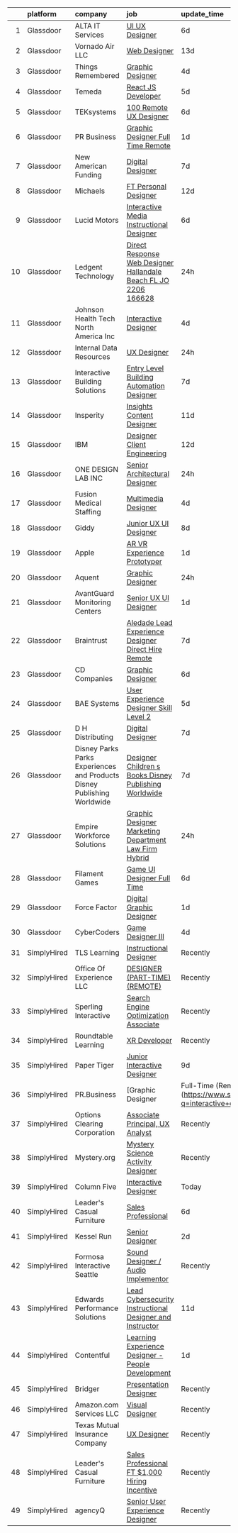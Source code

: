 

|    | platform    | company                                                                  | job                                                                                                                                                                                                                                                                                                                                                                                                                                                                                                                                                                                                                                                                                                                                                                                                                                                                                                                                                                                                                                                                                                                                                                                                                                                                                                                                                                                                                                                                                                                                                                    | update_time   | location               |
|---:|:------------|:-------------------------------------------------------------------------|:-----------------------------------------------------------------------------------------------------------------------------------------------------------------------------------------------------------------------------------------------------------------------------------------------------------------------------------------------------------------------------------------------------------------------------------------------------------------------------------------------------------------------------------------------------------------------------------------------------------------------------------------------------------------------------------------------------------------------------------------------------------------------------------------------------------------------------------------------------------------------------------------------------------------------------------------------------------------------------------------------------------------------------------------------------------------------------------------------------------------------------------------------------------------------------------------------------------------------------------------------------------------------------------------------------------------------------------------------------------------------------------------------------------------------------------------------------------------------------------------------------------------------------------------------------------------------|:--------------|:-----------------------|
|  1 | Glassdoor   | ALTA IT Services                                                         | [UI UX Designer](https://www.glassdoor.com/partner/jobListing.htm?pos=127&ao=1110586&s=58&guid=00000181ae38930f907e3baa512a2940&src=GD_JOB_AD&t=SR&vt=w&cs=1_94176330&cb=1656485352762&jobListingId=1007957847353&cpc=B076152010A3B66C&jrtk=3-0-1g6n3h4umi3ar801-1g6n3h4v3joqk800-e4637c6247f2d4b3--6NYlbfkN0AXtvPDqDev6liskt-h_3vAUEMM26GmMOlWYCAn-kvNiXTWhOpXUsJAjGAig0pzkvYa1xTv938V8AprbvBKyGKbluFkofkwjmWGEUGrixyiSU9B_zk8JUJ0NIqQpuryShHK3RV6xUk2Ggqlg6Of9EmFfPG9qHg7_gfZuYHS1pCyomKZ8gZZUo-QvontTbsfs-bGUsG_dcL4cZa4DLWgZialDY0YJ5r6gzTC9-7dknBQVKdrHMKsU9pdmmLu36hUDIFamlsiP5yg7fK1GkStgD_krFO2HwUK8jC5yVYkBAEocMAT03EmPjp9pIDb-gQcURrjFBbr5s6zAriKaMpHqAsRcHH0WpQduoX1bGukxGCfATNlCLthCVzl3l1fLX5uyMyhniW_rcPNOR1H4wrIdjKWwdxCDomGg6ysXWdvyYU3nXmAd5-IITne8S0DpqJGNAEvHCvQ6AOAu_iw2ZOHNC-tW7JK-NXRIF2QHViWTX2dOFez4swuadza9G-1CwXqC0ezKfbs4cI9abVHzMm8gqit6bbJbS8KT7NjxtaV3o3uwlSPCnR8WTyb80enzuykrfyZGL563AMFdyf2uUgK-_2o)                                                                                                                                                                                                                                                                                                                                                                                                                                                                                                                                                                                                                                   | 6d            | McLean, VA             |
|  2 | Glassdoor   | Vornado Air  LLC                                                         | [Web Designer](https://www.glassdoor.com/partner/jobListing.htm?pos=108&ao=1110586&s=58&guid=00000181ae38930f907e3baa512a2940&src=GD_JOB_AD&t=SR&vt=w&ea=1&cs=1_cf944640&cb=1656485352760&jobListingId=1007942670170&cpc=72B33A28935558B9&jrtk=3-0-1g6n3h4umi3ar801-1g6n3h4v3joqk800-f98113340aafe55b--6NYlbfkN0AGQNgJnAOvkTjTB8--TMfep8KP8vtQgdRCtqBDvvKcr1eHBYgagl6GBm-oL70SlMRx9iRXj4KoVf-gDNdaQxjp3gRiQ0Z7BQESVFvb21WxoikWddlpMHiKUd84_RJGPXw5DfioZUA-YqJ9jlHsaD1N9WkYT44CeLPthpnplTi7azYUrx8NWSymBVNXsj7Y3ou_n8_VOcbbimtT7yymT59IwzgaZR6cj9RS0HFyJ4_S0OCmfoLiJt9P3VGkMnnZ9-N5268YZZSKo6Bq3KBnoRyhJ-JQlcYCbs7pC5Pf2R2LXv1nN7VWj9WDHzCQf2o1eWinILy7QHKy3BY87mXy05IiJ2DYCeCKRMA4nIOv98QRejheWGKA40IYtrmlkyoYZel_nEmtSV3XFiEGxaoQpNNZFfbtBZKf9a0jEW8kR5llQxp5nErBF3sWq51rygOeLbtwaYYb6Ypvr4XVpmbBlBVaobr3HrbdmkH-s6rGAyl14vi6pqOw6fVd1C5dhXWDAXzRYbKFFXF-mVQkeUXH4i_EHHXyTcArXV6gKNBId8qWWfCjMgO9deLtCd9qyd_WGSUcH-ErASP2ULTB5DMvwBeLBPG3tIxCk8w-09tMTsjTVA%3D%3D)                                                                                                                                                                                                                                                                                                                                                                                                                                                                                                                                                                                                    | 13d           | Andover, KS            |
|  3 | Glassdoor   | Things Remembered                                                        | [Graphic Designer](https://www.glassdoor.com/partner/jobListing.htm?pos=116&ao=1110586&s=58&guid=00000181ae38930f907e3baa512a2940&src=GD_JOB_AD&t=SR&vt=w&ea=1&cs=1_8ac08baa&cb=1656485352761&jobListingId=1007961907514&cpc=8795CF9063CD573D&jrtk=3-0-1g6n3h4umi3ar801-1g6n3h4v3joqk800-b04639f8258208e3--6NYlbfkN0Cu4VA11Ey5Rm7qbFuOQAhqBCdzuaPdWMyAGunGZIMdUussRd_lLZ3uhiFILlYbhF-op625wedzcgEoW0_9dBL_Zzore8XTBoTLxZ-eOg948npY0o9SfvYYALlOhN5oz2HvTHBP9_JI4QtNk_PLVRX2u9rH-TYrt9BrL3iMcTYn21PnEg2-z8NmYBi5-x6CAR3T9UGYNTFGiYZeEEEoaB3HLd4ymxXMMRUYJLl68dtOopP6Dorg6OCVYuSEudOZ89-IRx4YTVyWQ187awWuBDjVX-0a3Yo47MR4rIa8DGPp_txlf1hFfMF4A-XSThNimdNA2GUPf7KC0gMelWFMnFogzxx0p_ofsNIZVp2Cl1dF6xwpMXxsEEKANxl4q9Jd433F9_rtKlgBcOjPHh9TrYw3WVjUEkCKyZV6tYJQFky9I7BOUtx630CVosFade1cusOSVW2B-Q7jAuV2_RfALrslW5ChmfPCuQHaHfMlZ87phT_43et2hgju)                                                                                                                                                                                                                                                                                                                                                                                                                                                                                                                                                                                                                                                                                                                            | 4d            | Remote                 |
|  4 | Glassdoor   | Temeda                                                                   | [React JS Developer](https://www.glassdoor.com/partner/jobListing.htm?pos=114&ao=1110586&s=58&guid=00000181ae38930f907e3baa512a2940&src=GD_JOB_AD&t=SR&vt=w&ea=1&cs=1_bf6f8b2b&cb=1656485352761&jobListingId=1007959732625&cpc=56C4EA4A1A191A49&jrtk=3-0-1g6n3h4umi3ar801-1g6n3h4v3joqk800-daab9cf358e9a641--6NYlbfkN0Cdyrb_-SYpjIsC7ShR4LTJruqxAexHI1Km_0W0EzpI0flnEmGiV58GZ9xpe0b4n9KvnEwlxLNWrBw5USPH7_yK7Hr0sOLwuBdBAtci8AhMmMFoxKXs5iBNk0ouHvMGgggKeSloHVxXP2HTUaJrgjzIf6iQaufQAIIribjXMNbv4f6do14-85BNRRzFkWm0yeKHfrZ5uN9V3MtMxlxGWnsRfyXVPAAABHATam-8nl_7bWJV18me3BUzs5AVu4Ag9gacR-mz7h1rFs9AWSz3BzG4wR9p0fw5oI57yzcFZ7PYrbowaxr1jAMJeibu1m8oWX17_oSIyHBZp34_CS-8_oTkYXkqJxwbPZmrMWG5lE1KSbyNajNqP3K6BUgmSeDhzMsu-NYLQf6WEQRrec3y1YOQ-HzhUFVHAICKy85zU6Yuu2O8CXhfi7-zZkaq3FbAUdIxt0B6aU9GeRDqXdflynDqmAED94TMeLvQ-H2c6sQWbCK8K_yUBCrbVLuHMPevmmI%3D)                                                                                                                                                                                                                                                                                                                                                                                                                                                                                                                                                                                                                                                                                                            | 5d            | Remote                 |
|  5 | Glassdoor   | TEKsystems                                                               | [100  Remote UX Designer](https://www.glassdoor.com/partner/jobListing.htm?pos=128&ao=1110586&s=58&guid=00000181ae38930f907e3baa512a2940&src=GD_JOB_AD&t=SR&vt=w&cs=1_c17e7706&cb=1656485352762&jobListingId=1007956238089&cpc=47CFDC01B3F81FAC&jrtk=3-0-1g6n3h4umi3ar801-1g6n3h4v3joqk800-d1175cbc0fb1a4a3--6NYlbfkN0AuKz8EBO1xHDEL7V2YF9xF3dC_I9B9i-Zw2Jh8clPMK9BxhHDJszxSyW718EipT5MK1OGvzkmdMuVHp7jiqARR-6rJqDJeEwCXvhkQSMqugnPDxzwrGPIRaB92AMzcjUI9N4hb3BmvfBLRRR-zhbGxCYqW7Q_9v9qQqOIu0swwyd7atvHuJebj6US_jxorjl2l-xF0_XLFhn8kursa323Sd8pGWZSxNhDN_dN8BTP96Kyd5-cS5zdGLGzWaiNGwgQGd_SlAmDabhwbi9gF5CrZAUtTMJkRL--BPka7P9irfGiEIOx8Xeg8LZAZw7Bv9JkCwR21m8fQ9cOGVY3TK5PiRV4rDl3ZY5mgV1_hO7FqGwTpGgMTnQsxjVkfbE94yfespDexL0mRpD6zTj9qxGZxWL_YXqhLdeO0Uc_j5FE3TyJmqPN7IMX0lK60wjmDY2Qpw-QNp1h0kYsQ1SAOL8hEsqKCODn6HEt86O1X3Je7fOg8fvXPGjJZCE6-0yY74CAAYI_4KhTcT0EN1Hhc2jSAnAPJVeMqTFGDqLX6zGfCN_WlOuOxHRBOo83Yh3ja4vEVlkB_yJiIlFdVyPxU9zmrOUZNPCJfJRHk_LQ_5H5VwgE65pdtsI-D2SMrbNk690rNbdeVei42Dj8Ye1ZqE108-XJGcdiwOA_BCiFP0YC7MmLwOFzt_Ij2kp21QhAPrWJdBQ48KedE8rcyq2RTLvZRb6h7-Yp1mK885Gdmo2opR0-N2POJ2djlBZeFSHYiNWN6CYdGL5s3DPm2k0TKp1OzlwBe5bkG-4oLdonGL8Tcbb6KUW67lLDOoCgiIDONKh4XQahBtpSokomynsU9DlL18zCOSEeTqw5ZCqP38g-TjPttzWgXSIQVd3Ziqmooyg4ACjhKNwFkvXlY0ooy4hMyU1z3QoxBHTX7lDw3bc14kzY7Y35Jo4wQQJ-d0EFToZ2m6yDTolRSWA%3D%3D)                                                                                                                                                                                                                              | 6d            | Chicago, IL            |
|  6 | Glassdoor   | PR Business                                                              | [Graphic Designer   Full Time  Remote ](https://www.glassdoor.com/partner/jobListing.htm?pos=105&ao=1110586&s=58&guid=00000181ae38930f907e3baa512a2940&src=GD_JOB_AD&t=SR&vt=w&ea=1&cs=1_eb689c7b&cb=1656485352759&jobListingId=1007966459820&cpc=4F748F1840550ABC&jrtk=3-0-1g6n3h4umi3ar801-1g6n3h4v3joqk800-215a19451a257366--6NYlbfkN0CjwBwvfVX1b9kDLr-RY4VyrIfcKb_a4-FgxXoxzwQLf-5TVTX78as9mxXK_rXE3KMZ-KQ6gN7acdxr187QaNw7QG2-q4Z_ctUwf4TLSGCvObpLusFm-N9_23-ESTFwS6zU41hUkvMqLoiYJUcqnqn4frsANllnSaFCsUH1psxv4V_GKL-sfNNjY_kEtdzYmm2xIWxpicqzsIwo_1NRx3WbdFTKblSpuv4keuRARNYzkk2gSrm64_WSo9dh_gaPOZ2TA0wBNPW1fqp73Ck0Wc_9R2e2gY-IXdrNPNlSMIMpwNV-kh4bktxzKk1DGZ5mENlVu2TftDeaHnxsYwVZs5NhonxBJ9kCCK1a4Ba3xI7bYlB7urPp6QFqDSq3fBvmkp-boO0kcp9ktCF2F80MpOn1MB8Z_zP91Tw9ClZnsLuCZGar3n5jIFwyYmeNEPS5EhlzVB7QwDa2zeLqADGLd9AvDnO_ZRb2SYqDL0JcJp0BjTp0I1x-s3XnuN1E5ttiKIM%3D)                                                                                                                                                                                                                                                                                                                                                                                                                                                                                                                                                                                                                                                                                         | 1d            | Remote                 |
|  7 | Glassdoor   | New American Funding                                                     | [Digital Designer](https://www.glassdoor.com/partner/jobListing.htm?pos=110&ao=1110586&s=58&guid=00000181ae38930f907e3baa512a2940&src=GD_JOB_AD&t=SR&vt=w&ea=1&cs=1_fa25c4e3&cb=1656485352760&jobListingId=1007955048379&cpc=61E17551093C17CB&jrtk=3-0-1g6n3h4umi3ar801-1g6n3h4v3joqk800-7641d8128d8c7c86--6NYlbfkN0C2BFb7Ub2YUp4strrym9V3pWtjyRKtgHKt_kMzkewmGGJEved23y_kY-GSZp2akmOrOATctck9ddQMqw8_G2g9fYoyuv9SuUCJpvZFDQ_8lfI0eeiim3vbj56IAo-MBxvn7ro0XCpV-8LGpb4puHnXntvCIZUomr6Ce0rZN_upLCL6iBPbDh-27Iz_fe1jFdsh-tK15UYCa37nadGpebEyIQEI11YbjNjMtR7BAEpO4TsuUP-LmifGXo7kNTnlNxl3q2Y-tk-EYJ19cTpuEJ46IvlXarm-F5AJQbsaXi3XKfgUmJG6hfOcRK-xGuVVQETjAHKW62agURh4qhyzn7z_Megum_H96di527agR7HoThzXGuBQqGqe1rgpUu3M_F7i7J-6mZm9XtU48BIfauk7_-tNRqlzf49wS_Xu34QAZUvhSV3watdEVrFwKQm3jSQn9VdvXMZjlob6jX8783Vp_U6YO550ZeSA_6WyMC6N0XAdFo1hI41EQF0BU_GvnGQ%3D)                                                                                                                                                                                                                                                                                                                                                                                                                                                                                                                                                                                                                                                                                                              | 7d            | Remote                 |
|  8 | Glassdoor   | Michaels                                                                 | [FT Personal Designer](https://www.glassdoor.com/partner/jobListing.htm?pos=115&ao=1110586&s=58&guid=00000181ae38930f907e3baa512a2940&src=GD_JOB_AD&t=SR&vt=w&cs=1_7b94c30c&cb=1656485352761&jobListingId=1007945610634&cpc=32EE424DE2B657EB&jrtk=3-0-1g6n3h4umi3ar801-1g6n3h4v3joqk800-b8b85b731bae57a5--6NYlbfkN0DnvcQb5DApcZ8wG4jD8tGH80yX0mr-fEwGilmNgCyFOb0Qrh84gfIp-fCOZs2hP-5g-_TPRkZAKqn62yTrhHUp4oCMQSkWqCzBnP735li2WC-GquGPIUmOszzQ97b_zytnhd-2Q-e11QCjZT_Zpr-TCxA-adnxN2TClbQXILjJpHSgjAaaLULrmA86C_wL499G4ggkfMA_1-z9e5kSotLKIhnvBBVR2HSD5sXOL8OU7fEMJXlEbxQpNAICSgAy5Oydv7E8n_VuSMbVBWMD10BbnyLir46Q22Y9tSKwiCwh2hQI7vEKZ-CVIWhOMeTeVpZ7DGnpUWAbvTMLHw6OyN6WsjaPnhvXUR18Suu1en2YDDd5dvvEVE_ttSLYInFazgXlcU_UJDdKAUKY2WafSMaA_7ulARRbz7dMh7pv2EK8mXN9LwIZDmuS2F6mHbwaJqa0-VNuZ5fg-Vno8gvaWVPIVCDV4aC-zUA82NadzQCGeXki0It1wVq0dC4ub2kqp2nWJiT2eEbzXdnylnoFMIgYMutqfIzJm0BmTGA0zLz7FAAqSdYh3eFGt7OthgKgF_rpluTYun1elCQ0rQ6OrPUhiTNbulzYvZ_0G5lJwX_Rr5qXtTZ0jSnQkoVilQ0iRqfXIX9pfCebGvhpc5ymFNZ4P4ErdvijPUd6EDKTzurDXSVujDE4S0_Be2CwL0jvej9IkRl4vcXdiOlKkp6PdiNuNWSszQ2ldQB3sEH0-_dDoU48dpeBBLQ4OIgcAwJ4KJZWUxjmL8uET3JF9ypW5Kt7nA_3xxAvHOeWq3gPHNz4c0GEi7XCVMxx0JRQ0TuL7FjL7ZFfCl7zBTeDz0_W36Zzp9tWGQwp__8YLZ56fy_Q6Ynp-0KBM4zMro2urIGtNDaCU-x_WrzVFFl9KH7W5vP996tP31QicW6lWOlj86g0Hp-hlII9gBYHJrWcr4BuSC5UJD276ZofBLYAeVVdxqfaxOvn56w2WAHBodAUNZ5v-CKCxRsgfm8c-z0M_c8qlMw2wsozo0u1h-EGMmjH3v0kjoVFMveMf-ZdENffwEroQ9Vvy_euJUU_e8BwYIXSmVwCEBIWuMC5N7Qi0hm3eJA6JGacMqzqD-yHAnuwR2gZgKCpj6cl3IEwGGvWGL2SJlEJMR8HEXH5DArmiPgTvxVjH4OkpN-dqTKZ7CgMQ2BzNQ%3D%3D) | 12d           | Newington, NH          |
|  9 | Glassdoor   | Lucid Motors                                                             | [Interactive Media   Instructional Designer](https://www.glassdoor.com/partner/jobListing.htm?pos=125&ao=1110586&s=58&guid=00000181ae38930f907e3baa512a2940&src=GD_JOB_AD&t=SR&vt=w&cs=1_945b0fc9&cb=1656485352762&jobListingId=1007957790951&cpc=AC285F3A3ECA6BB0&jrtk=3-0-1g6n3h4umi3ar801-1g6n3h4v3joqk800-c7fe204a81602cad--6NYlbfkN0DtGu1Yjox82GEFDDP2F0V-4AWeQvTwaXLm2_dip5o-QwA7d3EFUhKxDKJuKme8GHpxXhKUJRyosntTh06rmDVaZX78OFQFoat2Nwn5GZtw-Ec-SzH7w0IP6AXa6xl_zU6FyWQDxE-XuEXnwchB-d5A1dW51sX1EALRpgONayfpoHVpXpfRnooC1Q6hdQUV5QvjVLUIXu56HQfgq8VvWU4NXE_qZTOqJeT7CWNVK-LEY0L3IUADqJi43f8JDaBBXUGv7gHxUdLxwdvK-KM63seWYpvksOn2RgSlwz__ADAAnanjJvvqRiWJ3jwx1H-GooYrIBfaws7kVtkKhLNDHGwB_n8xl55I2Y4YBw3tYQkUIV99kE12TCZkFiN1huhlVgo_7V_eVevkel9_3f4pEoIHCW9PZCLbTNN2TpJRHWE9wdbRKk_2G95UdtZQC7Ki3K8NiuXIh8GqDJOzMw7lU1ExktwrYb2P1SoAeWfMPKy9vB58RDba7OwIM5qqj8xb_Zq5RoCVPmZGrs3tRcsTcxcqCXBWoSyWBWQ%3D)                                                                                                                                                                                                                                                                                                                                                                                                                                                                                                                                                                                                                                                         | 6d            | Newark, CA             |
| 10 | Glassdoor   | Ledgent Technology                                                       | [Direct Response Web Designer  Hallandale Beach  FL   JO 2206 166628 ](https://www.glassdoor.com/partner/jobListing.htm?pos=130&ao=1110586&s=58&guid=00000181ae38930f907e3baa512a2940&src=GD_JOB_AD&t=SR&vt=w&ea=1&cs=1_3a655f03&cb=1656485352763&jobListingId=1007968375860&cpc=1160948BCBA38B5B&jrtk=3-0-1g6n3h4umi3ar801-1g6n3h4v3joqk800-bd39636b77504f73--6NYlbfkN0BhfrGGbcblirJ0_oD-V1jJ9SBvie1turFDKTAe6KCgNxcglQf_GDNs19Mxti6n_So8dKFy9RJAPUfjjPqCx7tO-rMNnZgtMhfY90NV-HjBrYiHWM73osSayYoo23guk_qHxViRmHmXQyjZLbqXeGYRZovIdeGSMp50ld5hHUZ-NupnYAn8Vjrh6j46WSUX5qiTTAC1NUx1PgHdjWUYld6ktH1CC3w_0nob6iCKILSTmzoUAok-vUkXHvQ4FM1hiYQPZhBtxoN09Mk6-vbWC8bFl6A3BgbhksiiKTIssfxGBbeiNL3ToDr3DC1glo-g8MmE1acMsYCCF86WzWxXiUOT3wMw4n5wL3KWEVi-mdwKNJGPBLebpCUmmUeLrxlvSYXIhPqzh1CQTX_DJxJM5vKZv-dVaFX5tR-h8o35Oi1dMxN3Xgaq2hcRJSTB_VRlYIDxpjhQJfGHmjD6jVR_v3hxe7pQKspgFcWBvci7OLfQtM0150boKsaFagLe7NhybXQUpkKGdzyJkFkj_Deqf8ZkwItbb5hnaFi4HRb04jc60qCrWZwbHamwj-qE-aUNRLYIcyOCz8xYtg-IrT71m4qrpb7vn3tW8YPiIO9YmMkMp1Eb0IJlWxDUutHGKsXaFlBvuMOFGZr-OwiJo1X62SJq3yhY52DYl0WpvFP47SHhy74yZkk76HGQ)                                                                                                                                                                                                                                                                                                                                                                                                                                                                        | 24h           | Hallandale Beach, FL   |
| 11 | Glassdoor   | Johnson Health Tech North America Inc                                    | [Interactive Designer](https://www.glassdoor.com/partner/jobListing.htm?pos=113&ao=1110586&s=58&guid=00000181ae38930f907e3baa512a2940&src=GD_JOB_AD&t=SR&vt=w&ea=1&cs=1_882ea0f8&cb=1656485352761&jobListingId=1007962485529&cpc=C19BE7EA145E205E&jrtk=3-0-1g6n3h4umi3ar801-1g6n3h4v3joqk800-80e115d9aecd65e9--6NYlbfkN0CLPKEbY5Ci6wqHP6r_PCOA2yKyJQl9_VOJadosZNE0jnUFxWq1Ndm4h8OzVNBNXkw1G8UeM1R-tegea3qeMRWZKUoPnR1rkv237xLHTx4Xn_n3BjuFsMyLoKY-thlRHag15OHfhCUn5dy8rdRkpgZgqrhlvOWqDS0u_fcUJRWU0g0aOApkGyvpMSUyeQ51pbxlG6qsbO6JtacqCKT5Yn-kCY651naPAME0PuzmCaA124Xu6pfNCTgpsaK3_ToWKY2csA59rUuGYYOgRk-SdvHAReSO51qwXXH0Nrocr8QKgm8lnSZcHC9xx9CReFcQbkYpQ4wv_ur9yrEHN-7k46G0wCZTZyIfi8T-1FVyK-j7Fd-rwAHrOyi4GGZXCpqDfIpOe1jI1ejB6XlezTqiR1UhoQDkgEZeYD0kYF1cHcrkozLH1ptgt7dE2TFt6FgvNBlxDuujr0nbAlUT9Ox9rzjOaQA65gdFf64QQEzq5_JQY0XEHg8O5jLLNTJe_6ldv_JG-nEdIoJA-y2Ggdmn7wv0mvttN4b46B-K4vY5GsSke2_HFwV5bhl9gBRkhqHWJguz_qlhwnkU7ejEEtBJ3mHb)                                                                                                                                                                                                                                                                                                                                                                                                                                                                                                                                                                                                                        | 4d            | Cottage Grove, WI      |
| 12 | Glassdoor   | Internal Data Resources                                                  | [UX Designer](https://www.glassdoor.com/partner/jobListing.htm?pos=124&ao=1110586&s=58&guid=00000181ae38930f907e3baa512a2940&src=GD_JOB_AD&t=SR&vt=w&ea=1&cs=1_4de07a75&cb=1656485352762&jobListingId=1007968443123&cpc=B076152010A3B66C&jrtk=3-0-1g6n3h4umi3ar801-1g6n3h4v3joqk800-32c858f71b520440--6NYlbfkN0D-IIHpRgNhhiguU_t6VlqfhfFf3-SclHiEW6RanCpGL0AEnsnTmiX299MBfDVxpfo-5zRN68ol5JfiYGxRMp2na96tIL9LU_2XVgU38mkoy_AjAJKnwnfnNr46nlM5VxSkz9FYTZB7uTE90SFVMEAjnVC9vIy1mjxQQVIRhEiNXHqpGfz9zK5V9c_d8pGi-fiIcoYbrcz42Pu0bVD5-RUEqhVHHEuAZfSFY8QuiXrxSV3y_FAgUTqtx0lfqQcqVwwtCYKVM9Jiqqe9QLtj-EjfC-2qwkg71if_yUpUQyWypwGP9WOhkuscCcTFnn2QK4Ol4xrl8mAfUnwbgVkaj71mGtM1evTtzRhh-_-WdKaTh5NWufHvSlL05v4Dpq-7FRT8LBAqR2Xt2GtjUqOYtDPtGKdVgunaBFQ8b4V1Dc-xD6I9BPa0yBr8BTfUb-VJk9Y8Ja1913rrbamDIinFtKx6eOtmHQ5HMnMXHK5dZoUkIazKtlYmvZkPfos_Sftib_bO0cUAHQQQ6ZjqFmedOs3s)                                                                                                                                                                                                                                                                                                                                                                                                                                                                                                                                                                                                                                                                                                 | 24h           | Remote                 |
| 13 | Glassdoor   | Interactive Building Solutions                                           | [Entry Level Building Automation Designer](https://www.glassdoor.com/partner/jobListing.htm?pos=101&ao=1110586&s=58&guid=00000181ae38930f907e3baa512a2940&src=GD_JOB_AD&t=SR&vt=w&ea=1&cs=1_ed4ec501&cb=1656485352759&jobListingId=1007954204909&cpc=0AD9CBC11EB69ADD&jrtk=3-0-1g6n3h4umi3ar801-1g6n3h4v3joqk800-bc4893462e866cd6--6NYlbfkN0DAwgduWqBP7ymGN-lTADpinz2i-23XbRAyg5ywqS-MDZOH5KRN50Egitmb71gU-aSxWgV8exA1k-q42sTckj8eyzCYuQ_9cLcyeXtVe6112vPHJw40i66jNjDT8IRelBH92B1wCSJuXW5zAQlDFOER1IpoKm78YIxk5gq-ZOdmgzMWj6LpYPWdFK20IsskX35ByPK7_b8fEZxci84wZKLiB1fgsI-vJJjuGxg3ZSdW-ejFDZa6o0-rJpOEJYB2iThnZO1HvsYhG9sPBVqztfNCYRvrCMuzUWVSWFzy9CEuIQCl8gCuW37Ifyr7dLB_lcgo9GZw3NxhUSDpRNcXKQ1rvL3CfAgMusPv8fEnveuWB5LOBOycWIUSjoc2sDM0wQSC0KZdmrTv79Sd_l49ivbnxXZ3eK3ED9-lAL11F4MflDYc2zYExWRacvaP9S4Z6NmMsyZkrnAgK85zAYvZ0Zyw5ep0_SVcb99O8kwbOwtWBPapQTOszaqSwxEsix5GFTWqgitIa3HBdtn9mZuHdEu4tlsNTZM8xYw%3D)                                                                                                                                                                                                                                                                                                                                                                                                                                                                                                                                                                                                                                                      | 7d            | Joliet, IL             |
| 14 | Glassdoor   | Insperity                                                                | [Insights Content Designer](https://www.glassdoor.com/partner/jobListing.htm?pos=112&ao=1110586&s=58&guid=00000181ae38930f907e3baa512a2940&src=GD_JOB_AD&t=SR&vt=w&ea=1&cs=1_afcd0fca&cb=1656485352761&jobListingId=1007948179930&cpc=F4EED0218A761C36&jrtk=3-0-1g6n3h4umi3ar801-1g6n3h4v3joqk800-254cfbca492e8cc0--6NYlbfkN0CYobNcY6DSafIfVw4UC03nkRxBD9fUy2suPwabomlLTq7pIS4LTYciZqYdkzHkZs-PjO3ElY71nVj4wbyfHE1QrTCtLC725jny5vuauugiRG98-yENGoSzNTugQfcQ3qsgrcFO7ZHxM24RhgPbWwI3MsVWwAWVPJnXAO2_6lhvR-G9iQ_lqCNBgCN9nrM9lQDOrVkir-akxPxIuxrKlzrW_kSF-An6UqodEMwnuFdVrAHwQwmHDuUwPMejLs60gmoKppOE7HDX3KdndibZvOoisEnQg5eOLrZoUlsDtRm3-GH2gTPUWFsp32Ndpvczp9DRD8Bw5Ggpq4sHn7BJdmOSEAMA67T40WJvXC8gE2Y6oNCBap2bNgHayikxjyOsX4dtignecxtcWdivVv9hdbG5uZYyRYf9s7CKXjdsrwiIs42ztnzWVVitYJzBQcRplQnwa37VatQmY5UQ9Y8obFmGljhhPue4ELFcH7u0Kud5DDP83jB8XCS39Kc2jtQ5Oit36QWgaL8kck9O0nVzhxa9)                                                                                                                                                                                                                                                                                                                                                                                                                                                                                                                                                                                                                                                                                   | 11d           | Kingwood, TX           |
| 15 | Glassdoor   | IBM                                                                      | [Designer   Client Engineering](https://www.glassdoor.com/partner/jobListing.htm?pos=111&ao=1110586&s=58&guid=00000181ae38930f907e3baa512a2940&src=GD_JOB_AD&t=SR&vt=w&cs=1_9f05fee9&cb=1656485352760&jobListingId=1007944467002&cpc=59DF70BB7E75A6DF&jrtk=3-0-1g6n3h4umi3ar801-1g6n3h4v3joqk800-a2d9a28838ac1f88--6NYlbfkN0ASsx9s5kYVCGTGnmC6Xh9NWSoe0erEY_uce-MxN6cSfhCFF8tPJks6RQ6ru_yf5NJI_vklqgYAejQ-A40K5RViQCSBF8LGEX6XtHheCv7uQMicuOD8bMYyUORs2pRFRswTACWwYRxgrmaMA6_p8dmRkNPVx7g2nmzHK5TMn5lTKuDemmx2UICsmICcgUhidZVc8KxpBYQ1GPwSG6Ciplqv6p4lW5_XTco0VxWVBEfGPu92JC_-ueUb6Le_ojJAz8nEN6m5CFgEsFhETe2s_JtclRRkOLHf376jiwrguFlkQZr2uXS5P7lovRTtwb0gfYOUbNG5l9yHCyi38GoWEytjUZenOMFIgpcOGofYSzE0I_xVMaXsY-GxS-tl5grQEd-KEbrSQv2zX3H4g4kB8Vx3g0YbZ0WPhmyFD4nyxY9sWc4lvNv4WK8CYp1veX0WE9SJQTMGgwfcUuxEfcvvGrc3HPZ64Moz8m1jiYP85LDxDOCPR4Hhgth7BZci4w3dFJrtghSkI1jcK7Nue5sxqeEpdIaz6cdyt3mqUYSDcy1wFRgNGau112cHQGZQgcHpgrJhTWyv2yRx2jnOT1nC-j_R_JOGDIKW3Y2MTQiBZ8BpojlxyuNXLBiVhNf5my93XgcEAKGiDLU3e24qebiXzqfhczCHAEFGDCi_a-xg1WSANB6M3suzh-HLhyXMwZzhaUrshP3OIQ5r3VZWTkKsAqhWAKq4Oe83za6G1r7YUUmbcdyDsTZLyEpAgNrGnTRwH8CQeQy9Tj2VpO0dLrZNVR51tyU63doYiFgaCt0tHqUNQCnF-0b3iLmpPWKK1D8R8QaEIzDR5iebmCiMpSamvLff06rmFSm0AQqR53H0YF2UVflzSQH6nhEGv5BRGLEPx5T9FwIAbcFighQg5akFsTnHNLG-KfszsdehBJfNVNVj8oXeIOeh5n97rjYX-JYR3aR4u7ZMB-GWTUmiYuvnp8NIItJF4mNre5FGLdcM7LBEvlXQIwSFA6D96svShDVvli5VfN9ZgaSJGocwJ8NtXnp9GfJOfPxRXz46t_r_6VpiQ9S-xdHHP8-jy96Sw4Fo5GFsuZWrGLPmFPFLZaO1_MjIAtLRI6odLLwcUb9atcIXDnC40Vo6po8NOPiOfZDA60g%3D)                                      | 12d           | Seattle, WA            |
| 16 | Glassdoor   | ONE DESIGN LAB  INC                                                      | [Senior Architectural Designer](https://www.glassdoor.com/partner/jobListing.htm?pos=102&ao=1110586&s=58&guid=00000181ae38930f907e3baa512a2940&src=GD_JOB_AD&t=SR&vt=w&ea=1&cs=1_541e9dfd&cb=1656485352759&jobListingId=1007968676108&cpc=23D1D7905F5E0EF7&jrtk=3-0-1g6n3h4umi3ar801-1g6n3h4v3joqk800-7d6045d4806df7a5--6NYlbfkN0CNayYzF1mBaI40OgT78t3Q2d9IxlwDzhsYR4HK7epYUe4Qw0M7PF9GqshTb83Y_yBKWgE_z0dSKfiUN7_37oNd3GbBqx5ZKCbDpgT1_kdi_hYSwAkSqpILOgtksPXDCL7LZ9qjLbgTRSMFO7ohyo_l16q82aIhAS6c52rKndehJygfenKUEgLQkttu7UsHtZNL8WopqJFNOxcunj_tKFbmEcSBVquVJboNN55k2ksezXcnQ9c-5okkyCaeaGehOaptddGrPBHx_t89PbClinvXLCgmsyQtLAZuplJF2KOGsW8EjnkMienOYKWK5rrU6hM34UgYW6HbvRckPBKhLEboOW8lRMEMTIUtg1akpagXF0mJFeZ2Gc_n8Xghb4wGEE_MigQn0Uy9fxxkcXs0L0SndeyhGun_-qhcZUcglxv_8-Pr5UOj8-qVqepVtMv8OfyXf5Lmb3pCkFZpAKFG_DVImtUAmq-thDfzNSA4zh2aIatM6ZZKCFo1TvaNk8MyHp74atQ_wmmcTw%3D%3D)                                                                                                                                                                                                                                                                                                                                                                                                                                                                                                                                                                                                                                                                                   | 24h           | Los Angeles, CA        |
| 17 | Glassdoor   | Fusion Medical Staffing                                                  | [Multimedia Designer](https://www.glassdoor.com/partner/jobListing.htm?pos=104&ao=1110586&s=58&guid=00000181ae38930f907e3baa512a2940&src=GD_JOB_AD&t=SR&vt=w&cs=1_84a71f4f&cb=1656485352759&jobListingId=1007961954955&cpc=F86FB55FF2FA18D4&jrtk=3-0-1g6n3h4umi3ar801-1g6n3h4v3joqk800-712a080c39f31ed4--6NYlbfkN0BVWpO0ZFVjv1HlSV9D2OqtzIpNw6miohUbuVdekIAZvVq5vu8wi5nw5BYYkQ8ykiu1qBGWQ-qn_CXcEWjmtH73o_SAphSF31NTNlJ352yhSgRm9N6d6YLDqPHkXCIgH1RmKU1Q-SEwpQ5HjBzwsVfFjuAUqywDZvJ13z4IoGdwTSesAiam_Elf5QvDxP0hEKqwuFYVwaWnz-u-HcJn1z3-jj2LMnIDC4aVeLlTEYEypT48HN93eLzK_27pG0BcNDcO9f0-mdxtSxWcsIOwT_oYazSJjuzVi1Uz2q8LiESGbEx5joC7JkZJH89z3bVpX-u8Hk7ab3sHuUdLNKPBSGMxoy14A4ywo2gtYlWg8Iqx7JKBedIT1m6zMu4CGj4na5cA9A3KKpZRbNQARWNMgECjL05_qQOL4nwXRUxMWo0GQTaiz3OANeTWYTr-zVwB04zQWHsvFb6nGBOYqByF5yPxBNm6VUbrLwjodG7_ymBCi7GhpFsEHZ3mVn-2AFyfkLFKIQjL2A6WWaoJRcMNLIezO9-6Mw1i7Tbhwtym5BGusGu8UjPrqs4mK71a0c3AWjqh-uheKRBa5cOzJIq-uhifryJUnX9l7bBbxl0Al6msM9z3iC3zQK0b0z-bDpFC3rAAKAMHDjoRTldlvDmblsH9dZctIKQdjBtqEjsbPObNHJ93owNs2tlVtBpH1h2AzI6kplcGfTjsMxz2noOTfofj_ppS91M42NzTGCtxg0mLNMU2fcs34Pbm8yKgj9KdUKWtqjhj0wT32-tB8ZTKQJrYl4VGVKFswf_LvTq2KGvmCa1c4oi2r8hAmqsRi7ezlRuUl65oU4dkkayeGL52mQWjQ8ToBlUUVrfj20t4P82lCw%3D%3D)                                                                                                                                                                                                                                                                                                                                  | 4d            | Omaha, NE              |
| 18 | Glassdoor   | Giddy                                                                    | [Junior UX UI Designer](https://www.glassdoor.com/partner/jobListing.htm?pos=119&ao=1110586&s=58&guid=00000181ae38930f907e3baa512a2940&src=GD_JOB_AD&t=SR&vt=w&ea=1&cs=1_66a283b7&cb=1656485352762&jobListingId=1007951578014&cpc=723ADC3DFE402989&jrtk=3-0-1g6n3h4umi3ar801-1g6n3h4v3joqk800-c06741ce87d16215--6NYlbfkN0Cd5ZvLdai7cR0fypH5_WiGezUQesq24dbKuF0ly35ya-DdLtg6_ErMLz-7uAZgdPZamq5y_fc4ZfEMgD2fWqckWmBbfsQ9JLTEFS4wMTE7SO3sY5Sj2_K9A8iasaOGV_WEgzfgCxrta-rKLd5Z8jahiu3N5f1Xs1KK5u8dVgR4OaF99KKjPHtYL4OXcmW1d6sSSsuIoL2WEbNK2Ybnr7Xqzqq5HSGNCCgDHbgJVzwTJNG5-zP0hcIqWrgsRui6UyBjavSgO3Mz4K-CHHGNRRo4EE_hsl8NfhNQh9BvhRJL2K4o33MbA9eJjsZgEqLuYzWPl7oUhrLMHM0Uk5ubBhPEwr7jj1dxCDQGGfu4ywEgcI46CcNEWqr3g1DmLC6Sf3AbgzLl-ziKrsqbKquUWrFFFNbWJcY4KglsnNa6xc-Hbr1YWa7HY93Mohl2Ig-ussQrTTqVaw9euJLofitjGAOA8PszXTz9lUepJQM2HS3_3T3y8sMgidH6UOj7bfR8MdQ%3D)                                                                                                                                                                                                                                                                                                                                                                                                                                                                                                                                                                                                                                                                                                         | 8d            | Austin, TX             |
| 19 | Glassdoor   | Apple                                                                    | [AR VR Experience Prototyper](https://www.glassdoor.com/partner/jobListing.htm?pos=117&ao=1110586&s=58&guid=00000181ae38930f907e3baa512a2940&src=GD_JOB_AD&t=SR&vt=w&cs=1_9b08c71a&cb=1656485352761&jobListingId=1007967756784&cpc=F41FEAB56D215062&jrtk=3-0-1g6n3h4umi3ar801-1g6n3h4v3joqk800-1174491ca682550b--6NYlbfkN0BvKrLyj5gPmtZO9T8euul8TCxuuKNOtzRJOomxnwSEodTz2Bc-sPZlbtkML8D-m4pu2NcNAs_Kc3nMecEzVwcu8HRmdohF8smSn0wtNvpyaLwKFKQ1g83yq0TeRKW5xsu3ASulDfOCctAw-AjsX8wu6uUFB0vPLckZtvlLMHWFJKvdgFn57xdq2a2D5SfG3tLKKD2j3Y8dhaqMK7-6wXc4deALOmxSgdI4RiOHIE-hwlvHr3DexoBorXhV-d9GDwvCQv6AACPRi5ujB9eQ1r554vmgjvSeRpWEcJInAeT8BonrbZ9C28joXm6RvuEof7qa-7a__sJFkzlV2a5MYl_ZXdJLE7U4gorJmV1-_oaH1yDOb_uGTPPJtmeJLUAnGsjg1P9dkkmpiwIqQW2OvBe00MT-fiBdefwd33PQifY748BjLRmU4NHWATjDdpLBdlEwLtbDF79St2QQsnNa75OoLWA-krHEmppQYXjrJskwYIm8ZjjbcJrGO4VlEGpdcZG14L9N6pRzi9IXeWV326GkC2d5ScvBYPCmjtsxNsvuw6Q1ANvOP6rAprilKDryLenH5rd7j4hWeoS27tz_qFirO7IRMGY8MDjYjOUtN2lMyx5CJxcFi_c8r0mvTYqn1NPZKCNNhB1fRzsxX8kfNGaivMH_lAPRSaJPgHFDrwwIjcegpNK22DtgmsforPx3kPqYATd_SG_HG8FY7LvEXQRdJ30SVmbd6ArOy1rEdTbm7GIJyBgbY_VQQXeZYx4rhe4rR-wby6EQ0kfalWffcThZWoMUAFxGpTNd3Q8Bf6xWS2udGqToOZstGCx2EyOKBHK98x9Oa9a53LYb1KOELv8nFaB6T1IZNANrg0XWBr2HANex2eN60r3ojCHlwnp-4YM1uVEJQagKJdLJbNSCKp1-lLpMXTFFs_ftvsQQNXg38P6CmWGNeinq60XrXHTm2uvj7snOV2C9oA%3D%3D)                                                                                                                                                                                                                          | 1d            | Boulder, CO            |
| 20 | Glassdoor   | Aquent                                                                   | [Graphic Designer](https://www.glassdoor.com/partner/jobListing.htm?pos=126&ao=1110586&s=58&guid=00000181ae38930f907e3baa512a2940&src=GD_JOB_AD&t=SR&vt=w&cs=1_a8fa52fb&cb=1656485352762&jobListingId=1007969463685&cpc=F41FEAB56D215062&jrtk=3-0-1g6n3h4umi3ar801-1g6n3h4v3joqk800-a82a7975d05a54b4--6NYlbfkN0DMrcEu7yrtATojKJA7cEzGQ3FdRGWLh0CZQInL4ECGI9gD0Wolx9R2EDT7B77c2cROocI3EMAI3y2oeblD-z1Xd5DPa3yQ8uaQDqIAo3reOKr2ex9SeTU2XWuX4MARQoSO3CIb0SSjT7qks1rFluHKu08gfWZlcpXSXf4NWMJUmJAlFfeX2lcMuAS2d8h3a4zgjD0Bry992q4WrRGCZzlztNkzu1_s5M1bo8KXZEpQiNXnnu60ndlxMWT9HVNe8g2dUbHTH97rKY-7ZCK8gEVeH4Vu6OZy8rr-KsoR1maz2kkokLi31pUSuJrHqW9W_RWc91ZsiEk12-YWeIt_vfY7zabVIXQBgG4vdL9OANduY19IcSf3MuntGuNumxl4n4aVgrhisPIVB8i8cMwDa3d6lF5-aU9YItFJQD4sOdRbi_7TG_dlrZD3NR20yG4Dv1YT-DCozR_UIQ%3D%3D)                                                                                                                                                                                                                                                                                                                                                                                                                                                                                                                                                                                                                                                                                                                                                                     | 24h           | Remote                 |
| 21 | Glassdoor   | AvantGuard Monitoring Centers                                            | [Senior UX UI Designer](https://www.glassdoor.com/partner/jobListing.htm?pos=120&ao=1110586&s=58&guid=00000181ae38930f907e3baa512a2940&src=GD_JOB_AD&t=SR&vt=w&cs=1_3c54a291&cb=1656485352762&jobListingId=1007967649125&cpc=4F748F1840550ABC&jrtk=3-0-1g6n3h4umi3ar801-1g6n3h4v3joqk800-079d98be9b135951--6NYlbfkN0C-twoDDA1GDc2MmZ72p1lpUlImnDGAai3GuyXrUGYXXdB9DXX5lzfWWh6bn71MZSuEyJf-HKgiuai5q1-Gbi_iKp6dpexOiYgR9BN-TBs4rCpSDOEePQzH_WdZggeLtI0NdQV9RA-NWmkkh3mikVudMQAe-XlElJxbAMa_UdOR5kvUlACMelKAzn6NnKRO-PY1JjZ3viOG3wecarsci_c3MYD1E-I_USk95i6Mjuc1XrYtSi2WrXcvl5Jrl3jTTkCE8s-vqECvWcvQB1Vmg894YLceJ0AToBAn3EIkBdlaZhb_RlpkUoK_xru0npScH-72ybhYmcWLFqF0mzLHZ5_T8n6SZQ8zKYEkafGCEtpxIZKV9JjSMyKjpKM05HvH_YozRx5jmF3rUPI-oulLNEnK127GnVb7rSzCi8wiAUgZbrb9Z-e19SAS5zaMEyY9xJ0U2kSopaEpc53ACHfQ73aLTmLTbCH1nEVmd7Wrq2dPaM6M9WFaO1GrV3ab_4yp7c-MSrE5pJVFgvMUqKHer6c6BCWqcD_4iUZejCZYxZ_AeimiRVU1vM2w)                                                                                                                                                                                                                                                                                                                                                                                                                                                                                                                                                                                                                                                            | 1d            | Ogden, UT              |
| 22 | Glassdoor   | Braintrust                                                               | [Aledade   Lead Experience Designer   Direct Hire  Remote ](https://www.glassdoor.com/partner/jobListing.htm?pos=121&ao=1110586&s=58&guid=00000181ae38930f907e3baa512a2940&src=GD_JOB_AD&t=SR&vt=w&ea=1&cs=1_16b17153&cb=1656485352762&jobListingId=1007955643339&cpc=F41FEAB56D215062&jrtk=3-0-1g6n3h4umi3ar801-1g6n3h4v3joqk800-97c49c9611a3f99e--6NYlbfkN0AL3dVr72y2kzw2kaN2Ho5i09lACUMjYeOySpm2U6Kfan0Q5GkZVGCHxlsApy2F537WWWeetS7BnnTQhxv0wokNi_-_-eG8qqTDatepZ1sp5brdGUdN83yFY51dwG-mDxlOa0U7ilnWq86n0yUNgolD3nAXQenBlsOOppYk7PT_JswuJgFZo3g53Sq1zfRC3zEIm3bTGNN5r0pw81ZYh8tlX3g_grh7sF8cNh0sJcOBeswKdfNJ0Oza5Y0OGwJvcLpd2OzmqAls5LY6D-9wq4qhNX4cLidrg996IwI-FLr8tkNbdfUePFsy_liVah-qM9zqSNYsmj3GFHDUVZBEhv2r-GNx2Em5t1OlpbOutjWcnc8r5H2qTLHISdtxNbkaFiClwgsnmt5SL1yyCzBUcqnn-TNgxJsQSXxJdKuUIqahVc5Bmj0jLwu2K-qodCzP4l9qVDfBEYSLks_7yINfsRCVoNawHLpYy2r5Sdxt3u2bdS_2XUkhc-_eJD8yu6xYBLex2HL4F8bvnVMBzwX5eAfzbTa5TZTODNfjQN1NkRYvLws4AJDiGEU4rjpH4oUuhi9YKHuADFMScvdlNPK1-7-Pee6MNFV25r73ew-k7NQw9C7GhHgtiMIB1XEKiwCm2pZLPcykdJbnLW09hqVQ_Pc2S5USkOMCm3nJGBWf-PziW-F8UIUMlqtMotrS_exUPWJjmUnrMhXsddjA6wn5E_FDJ21b2WykMqpSUppX5e_9FEv8i3Jy-CaE)                                                                                                                                                                                                                                                                                                                                                                                                                   | 7d            | San Francisco, CA      |
| 23 | Glassdoor   | CD Companies                                                             | [Graphic Designer](https://www.glassdoor.com/partner/jobListing.htm?pos=109&ao=1110586&s=58&guid=00000181ae38930f907e3baa512a2940&src=GD_JOB_AD&t=SR&vt=w&ea=1&cs=1_8552e4ad&cb=1656485352760&jobListingId=1007957105106&cpc=235F38378B0CF412&jrtk=3-0-1g6n3h4umi3ar801-1g6n3h4v3joqk800-fb5d04b539d5a345--6NYlbfkN0AjwtdPCPsnuk2OBZ9SqVFGrv29ujtdLf67pK3BiDfERBA9BzMAQAd_giSzN6gylWT1w6ucyMSfVfAQkfUYNV7qZfnSPWTU3kQszloXeOrN_pX6HeojrLh4REYpfBRl8VMhWW1WtSZghkNib7PJCRoRFQHbTcmjl1GWluUUXRAVXjx7sIWCCmSLFGLM78Tc-oTKjzN0mbFPXpSfpNg2KQ6Jy-GE4UJxXzZ4lzXY3RrmTbAG0bDwqgGNJ2FCMkVDeCT7ph7xjBT7URJVV3UvWznL1lUXyvylnOOSfUXBdJJmHn3wNfOnaxeW9kjcSl-K7YGXNj5fq0Cy2KuhP0snn4pMOqNnfe9L3LAgXbXz0IZGh_cBvC4riGvPbrcfsxWfYWQShXdtwQLZeqrGcToBb7_GmqP1HPpeMrHrMMdTA45WpAmtlzQexgHfWfN603amKhv_yt0Y0-2geMd772oAGeDiyZ6fcuF60IsEwxQlY9ER5WCzQuj0xmo62v2zYg2O2dc%3D)                                                                                                                                                                                                                                                                                                                                                                                                                                                                                                                                                                                                                                                                                                              | 6d            | Saint Louis, MO        |
| 24 | Glassdoor   | BAE Systems                                                              | [User Experience Designer Skill Level 2](https://www.glassdoor.com/partner/jobListing.htm?pos=106&ao=1110586&s=58&guid=00000181ae38930f907e3baa512a2940&src=GD_JOB_AD&t=SR&vt=w&cs=1_6a22e20d&cb=1656485352759&jobListingId=1007959216249&cpc=F1339989C5CB8906&jrtk=3-0-1g6n3h4umi3ar801-1g6n3h4v3joqk800-d5881e6a4aa61810--6NYlbfkN0AhvKCKnyqjkpSCFI867EftGfHhcz2_T47boZRDCVyB_90FTF5AwEVzEtXo1NagJo4T4RYcTqzny8vxxwxx60j5a7DsBDXD8ue6a91jvBLiWtnYJIqqudIPEguxyEFbNSVyBWgQHHeoIRAE81vv929rXcm9In4taUKjoW67r8lTKAK3P4Vx3Axad18RdQJHsRxm5k1Wfjf0xn4btxHOd9Elyq0aGIHRcfpMV5e2ok328-AVDLjEKrk8I1t59r0s8gzIhGk4PAcfCpI_7rWf1c-TukO-U77BzMhobAyqXjhlixjFeUnfWmFgtklShjE3WInXiO6y1idHyT1z74k5paC5BnVzo3c2XwtrmG3etCgPmD-yRsZiIlrhcP9hDAfWJ7GTgD-p3JMtFyihI5PN501497ODbKXqQEm_jWQL2tabE2Z9I_ac7Ntu9W3dLLXbcGc8OEchRk9DYCXxArzZtpNRVLsmfkC7lqPAD9FsibtVZnjs07BLduPnJXCBAg93pngzwZUdbP15lN69XXnTe5nvSz8nZfytkzE7-REg3_kNrqDXoHJ5vfRSR3XcCM_glZ2ZVZ6Xz9UkzOv7FSk4d_QSI_Ylx8ekjJeOmqIyHkn-3c4Trs8-3pXd)                                                                                                                                                                                                                                                                                                                                                                                                                                                                                                                                                                           | 5d            | Annapolis Junction, MD |
| 25 | Glassdoor   | D H Distributing                                                         | [Digital Designer](https://www.glassdoor.com/partner/jobListing.htm?pos=123&ao=1110586&s=58&guid=00000181ae38930f907e3baa512a2940&src=GD_JOB_AD&t=SR&vt=w&ea=1&cs=1_9848679a&cb=1656485352762&jobListingId=1007954241588&cpc=654405A9B1E0A9F5&jrtk=3-0-1g6n3h4umi3ar801-1g6n3h4v3joqk800-8703d61669d1ed3d--6NYlbfkN0ARtxYwSCC-PaJACJCdw-dYTbUBmXGqzKaAT_nYGkHf8y4mvq87qE0OOpt3qyIjGHZFUaL2TAujnpkRFcLa4nUDzwxybmhXYa629sUS8-RNjzoE34VdGxWPT0VDMWAtBQnvReY3QpacSIx0Zf-Hobs3GIN7Kn0V20OpK-1KINxciC2UdClnFjRZ7OlC1CasL6Epuvk2w1LKIPqNTuht34JML4WidY9nStXftajJpdJX_07WXyzJ0i9fXoim06gSNNpKvNsZ7iV-uwvniWHH6aKg9-EcBcIUssUlxIB_JR098R9qMeAYQwNmpcyimdQmZYHreEBJ_0Sy74HBjazCEfN2JgXmpNDBqDrnmD8wb44S-YqwA_uUrQbX_FhTwDJXM2YXAuAQDTVJqgPV9pdiYqBEFNdpc5u1b9xlGm_HeaBqQkmpgwrSHmqBgGQSWzQDd8gnTEwv01me3mnz37enaQM18aT5PrNACtCeteVxMFhXa0p5ujPY2GQz)                                                                                                                                                                                                                                                                                                                                                                                                                                                                                                                                                                                                                                                                                                                            | 7d            | Harrisburg, PA         |
| 26 | Glassdoor   | Disney Parks Parks  Experiences and Products Disney Publishing Worldwide | [Designer  Children s Books   Disney Publishing Worldwide](https://www.glassdoor.com/partner/jobListing.htm?pos=103&ao=1110586&s=58&guid=00000181ae38930f907e3baa512a2940&src=GD_JOB_AD&t=SR&vt=w&cs=1_adda4bf5&cb=1656485352759&jobListingId=1007954531412&cpc=D2F1DE17EE1F43B9&jrtk=3-0-1g6n3h4umi3ar801-1g6n3h4v3joqk800-8d123d56348af250--6NYlbfkN0DAFTyt7pbDCC2JPO79CSdi1dIb81yjczP5qsKcZIxgiRd1qisRd4re16D_VG3-wzVWT02QtJwWevxTRZHt7mC8lVtnx5ZBEM6c3XKaowcdnxnW40UoCGsGRAKwdIc_9t8PSqtewSP7-JMhDR1G-U13iDclFrLsANHXPMH3UQyX4YN-RoHh06MOW0j8Y7rvR6zDi4suZcIXd9Zpfvnkxk1xxmoTa6bTf0kc1Om-ooTQGmEr9_-cth749OX4zRc6uSulDtVple-dCsD20B9-HtDv20BngMmvVFFhlp5dbAN3N5MV0saHBsn3Mr_z-3sRz26RAUW5RLwG1uB28EUKK7uugBix0G0dyZJMgnPgurMx6HrmscwcNn2JPQyYcxfHiUMdU8krsg3vyGXhk5Ffz5G9QWgVvIz8bTWz_4OdOoyYfAOZ-5JuDnPZL_HiQQlbbZfh9rhy7CQ_rA%3D%3D)                                                                                                                                                                                                                                                                                                                                                                                                                                                                                                                                                                                                                                                                                                                             | 7d            | Seattle, WA            |
| 27 | Glassdoor   | Empire Workforce Solutions                                               | [Graphic Designer   Marketing Department Law Firm   Hybrid](https://www.glassdoor.com/partner/jobListing.htm?pos=107&ao=1110586&s=58&guid=00000181ae38930f907e3baa512a2940&src=GD_JOB_AD&t=SR&vt=w&ea=1&cs=1_634b5d96&cb=1656485352760&jobListingId=1007969140214&cpc=F17331D9BECC482A&jrtk=3-0-1g6n3h4umi3ar801-1g6n3h4v3joqk800-8f49b89fe698b445--6NYlbfkN0BhhhzTg5mrYii5qsI6KLAJ861Knq-wjVpxdjddoQLPfsH9zPYNtoCW8RbJ0KSbROe7vpjtNNg2qYz3PR4gXYcmxL8W6qNWt4u5u9kIderubGT828L4tYslbWS9pNRXgcez1ae1VCEIGcaTziJsm-MJYU0a9rk2AeiKqwomDcp5dJ1brkpFcYXzrdJqz7ZaproWh_FSwXjHJtApoDnCtAAikMeQMopWLdj8cDNvlFye5QyNFQr2hFB4EN1LDFBTqULLm1LS3fgCk4SJ15jQO5t6YorHzimL3x4X7D5j0M-5FJlvTYcytK8EHYlyUcnVpwAGOjelHdKl4BphjhlT0DtjSI9N2MZUcUCK6U4y0Cx1zEE54q4KGYvEFZ6t4EzjjBTRgyyO5hLe_PRtfo451TEih795hcfA4yqGWkrRskckXZuHEskJliOhxXlqSoDeyH6i7OdjuEWAh9FV8KC5Zbws_COQupN_NNstjNAFZcWVtUR0M0-mi9nu6LVNKHQpBZNnzkDu3HQHaNmB5ve_ZDzf)                                                                                                                                                                                                                                                                                                                                                                                                                                                                                                                                                                                                                                                   | 24h           | Washington, DC         |
| 28 | Glassdoor   | Filament Games                                                           | [Game UI Designer   Full Time](https://www.glassdoor.com/partner/jobListing.htm?pos=118&ao=1110586&s=58&guid=00000181ae38930f907e3baa512a2940&src=GD_JOB_AD&t=SR&vt=w&ea=1&cs=1_1375dcea&cb=1656485352762&jobListingId=1007956964808&cpc=E773D000C9BC26FA&jrtk=3-0-1g6n3h4umi3ar801-1g6n3h4v3joqk800-4cb49892fb7fcc95--6NYlbfkN0CIHMGocNKd5hoXLwwKXhS247lQakt22NtwViB8HW65UO_fRUkh-j7Og1M8k5VNV9qYPiHtjiCoY_O-c9otiDtR9LNNKFnoF5Wicp50DmFLbTl-GMUESfQFvHm4qb9t0MWvEWUxc542U7m8IAjIlC0QIQeu1griOijYGId8il01kB8D3wwdT0JXO-ImkNYEGTAfadKevCCUB9YyQJFlbn2a_2WoQVFQBVhcXW7QN5ITOo3VCNQ5r3PWyY5OW6mtKN1lqeO3dU-BlL7v6W0E0zzvwBzeIQ9eB26dHMMh9tQsJxlevZyO9Omc677QpYr4m9PxqXQGD8oKpBM-Xeme0lCe2mpNyiIDkz1PMttyGFt73M6qdHxkeWULYpYrUxnEwk3f5pq5GWtygRlk3sxmw7sO5K4rwrkSvkEkZTkeeeGI4V4fMrU0Hn47IaqIs_X9K201Mt5JvV1Dng%3D%3D)                                                                                                                                                                                                                                                                                                                                                                                                                                                                                                                                                                                                                                                                                                                                                    | 6d            | Madison, WI            |
| 29 | Glassdoor   | Force Factor                                                             | [Digital Graphic Designer](https://www.glassdoor.com/partner/jobListing.htm?pos=122&ao=1110586&s=58&guid=00000181ae38930f907e3baa512a2940&src=GD_JOB_AD&t=SR&vt=w&cs=1_74cc6556&cb=1656485352762&jobListingId=1007966216784&cpc=7F6F94E2229B3AB5&jrtk=3-0-1g6n3h4umi3ar801-1g6n3h4v3joqk800-251af197d29a7dfd--6NYlbfkN0CCbOqLFAkE17MDkfB5QkeK_R8bo7qf9dndHNr_grrY-Cu9kPGiILkymHpf-SGg7OBJ_ZpGWFBNTV59qg4-5bUoVTdmxUr9zAD4LJGDRvPuPX4e9rF7c31CsIb2gH8D2Cjfmtf3BOScFSb7FovWoIb7qgpdA7rLk1uRDAapVKjBYoat6e8Sy-M9fKeusA_bySNLnSbYGrba2JA-Jc8MGbPivsGqxHlKw7qJm0LOz0lwQ2VEC0v0D_jigF0qv4vBXEQd8n4hLBRdrxf7rMMlF-ClIUbLRF5aPi185ii782qDY2tiMx6-bacCFnnPelQnoaFDHFh3_chjIiuWE4Khi6RtRwUJW9F7SSoiK7Jja_s3Um8dsDwpa6-bX1UCQndiKnXni_1sdf3lCGVV2boH1bBheOZyiBaok0Y3L6j4qcUODHD64L8RQVUXBWkpLqm5K4E%3D)                                                                                                                                                                                                                                                                                                                                                                                                                                                                                                                                                                                                                                                                                                                                                                           | 1d            | West Chester, PA       |
| 30 | Glassdoor   | CyberCoders                                                              | [Game Designer III](https://www.glassdoor.com/partner/jobListing.htm?pos=129&ao=1110586&s=58&guid=00000181ae38930f907e3baa512a2940&src=GD_JOB_AD&t=SR&vt=w&ea=1&cs=1_17735aa9&cb=1656485352763&jobListingId=1007961845232&cpc=334ABAF5D42DC775&jrtk=3-0-1g6n3h4umi3ar801-1g6n3h4v3joqk800-518a5c9f585704a9--6NYlbfkN0CpFJQzrgRR8WqXWK1qKKEqALWJw739KlKqr2H-MSI4eoBlI4EFrmor2FYZMP3muM0W6rpgTSUqoTNX7vdM7V6AoQaNs-1CMEI1U_M1Y2rJSb9rUXfUS6ef0JTJdVxboSojsVyBxSL8ydJqEW9h7oxUdBKK2YQ8UofZ3F7VOfBTLPYGw7Hh9w91mRsdFZsdF1qFho_sWLLWmtKudczgULFWsPBGdtIf_QQGYtntUHLdpwfRkZJfxj_pN1SPEKr6niQeZ-SnpNgIBpJkG0i0mu4n7uigefRKfbCdNneaezYjLq0v9TSxDvefh21PG_uiQjNa8OjD1Qmv6ZlR0YCwYo7j89PF5VNnb3gLcYOLToaxbGRVQ-AbKmRayOOZ0-CeTJ7eS2LFm447B6vXMSY14HOtxMQ5NmdK1frt4f75fS-0uFzq_Q1nz90doFEuzvMvgiZRmWsLkElAAoOGDLYhkHTr4Be6x6zuCqiyEVb-ywAWEWvsFujzgk82EAVPU52umr-5tpvEUGPaM4NlFPHjLlkc3PR0Nd75YiWXuY7QGfY9Sjf_cUxILtBKTMhtRGVG1UzZkKtJ5gB-8gd0OI_V2N3Ya1USCxY_e6J06gcOH60vAEmULbmVAOFC6CqDz9rbFeok4_CN7UDyHoTv6C-JN7F3o1eShOlG8JA9xQ1cIbkfzbaGcTOgJcZCD2iksBV7_bDD9RvVF-FCZQ9V0FxV3h-uSeaaK6vjNB2Xu91QupMyMuD3rUs7PcpUXo-fH3lW4gjgbqXouVaDjO1V5XYcUacb-WHLjh3PPmWle4S1k54bKRT6lqs-05grcmqAo34E4OF-pnnbPZRIEwWHFsyArVgR8uXamNCcjfYuEMFpdXeUaf3CttFC7aCsysAS0O7M7ZtWSchUny-3nANy4dsPC9YAJxE2Cw2FrRqbqluk-KhvGhRkp1CGLWBoalgMH08RX52klWPuGFFplpc-_gCyjabW)                                                                                                                                                                                                                           | 4d            | Seattle, WA            |
| 31 | SimplyHired | TLS Learning                                                             | [Instructional Designer](https://www.simplyhired.com/job/qNlaY0djob3sNDFQm8oXDUj-j1srrYQqjLVsemCGszsK1T_ABPku9Q?q=interactive+designer)                                                                                                                                                                                                                                                                                                                                                                                                                                                                                                                                                                                                                                                                                                                                                                                                                                                                                                                                                                                                                                                                                                                                                                                                                                                                                                                                                                                                                                | Recently      | Remote                 |
| 32 | SimplyHired | Office Of Experience LLC                                                 | [DESIGNER (PART-TIME) (REMOTE)](https://www.simplyhired.com/job/yUtNm7aP5k7lf3a27Q4KIbyvuM9A7WQE2tgKPjPrP4xRwKfFS33ECw?q=interactive+designer)                                                                                                                                                                                                                                                                                                                                                                                                                                                                                                                                                                                                                                                                                                                                                                                                                                                                                                                                                                                                                                                                                                                                                                                                                                                                                                                                                                                                                         | Recently      | Chicago, IL            |
| 33 | SimplyHired | Sperling Interactive                                                     | [Search Engine Optimization Associate](https://www.simplyhired.com/job/7YmB33hYZgMGbdtFF28mpEziwitz1V0EhnKrlVe8AwYX9nYXa0eNRQ?q=interactive+designer)                                                                                                                                                                                                                                                                                                                                                                                                                                                                                                                                                                                                                                                                                                                                                                                                                                                                                                                                                                                                                                                                                                                                                                                                                                                                                                                                                                                                                  | Recently      | Salem, MA              |
| 34 | SimplyHired | Roundtable Learning                                                      | [XR Developer](https://www.simplyhired.com/job/wOQuZ9koRYUSm1hEeqD5cBAg2gv6ZaNx9lP6DooZsrvy6adzC62lYg?q=interactive+designer)                                                                                                                                                                                                                                                                                                                                                                                                                                                                                                                                                                                                                                                                                                                                                                                                                                                                                                                                                                                                                                                                                                                                                                                                                                                                                                                                                                                                                                          | Recently      | Chagrin Falls, OH      |
| 35 | SimplyHired | Paper Tiger                                                              | [Junior Interactive Designer](https://www.simplyhired.com/job/inL5mkjzucInfXLLa2LZAblRaZQPozrVk8BeqyHFqEYiTuY9DmT5fA?q=interactive+designer)                                                                                                                                                                                                                                                                                                                                                                                                                                                                                                                                                                                                                                                                                                                                                                                                                                                                                                                                                                                                                                                                                                                                                                                                                                                                                                                                                                                                                           | 9d            | Remote                 |
| 36 | SimplyHired | PR.Business                                                              | [Graphic Designer | Full-Time (Remote)](https://www.simplyhired.com/job/PI0LEXrzlIu_rszHe7E_Vhl_yVhwsEZ132FoKE_SIYU2ipHz_rgz9A?q=interactive+designer)                                                                                                                                                                                                                                                                                                                                                                                                                                                                                                                                                                                                                                                                                                                                                                                                                                                                                                                                                                                                                                                                                                                                                                                                                                                                                                                                                                                                                 | 1d            | Remote +1 location     |
| 37 | SimplyHired | Options Clearing Corporation                                             | [Associate Principal, UX Analyst](https://www.simplyhired.com/job/NJXAUfSOqzVhwx_M0iXaDIbYwM8ExZPwjgA8IYKXBrDi_WqxwVqsDw?q=interactive+designer)                                                                                                                                                                                                                                                                                                                                                                                                                                                                                                                                                                                                                                                                                                                                                                                                                                                                                                                                                                                                                                                                                                                                                                                                                                                                                                                                                                                                                       | Recently      | Chicago, IL            |
| 38 | SimplyHired | Mystery.org                                                              | [Mystery Science Activity Designer](https://www.simplyhired.com/job/kuEItjfIgh-eycejQeQSzZ6qrrAGBmkH5GklFoGz22_dm5l6_EodYA?q=interactive+designer)                                                                                                                                                                                                                                                                                                                                                                                                                                                                                                                                                                                                                                                                                                                                                                                                                                                                                                                                                                                                                                                                                                                                                                                                                                                                                                                                                                                                                     | Recently      | Remote                 |
| 39 | SimplyHired | Column Five                                                              | [Interactive Designer](https://www.simplyhired.com/job/y9LwFSJOvGcV-CevzfNMIyQxakWuksbLPtJEvr9cAlNpqh1uspn99Q?q=interactive+designer)                                                                                                                                                                                                                                                                                                                                                                                                                                                                                                                                                                                                                                                                                                                                                                                                                                                                                                                                                                                                                                                                                                                                                                                                                                                                                                                                                                                                                                  | Today         | Remote                 |
| 40 | SimplyHired | Leader's Casual Furniture                                                | [Sales Professional](https://www.simplyhired.com/job/1VDwUJqJkokSl1e5MYeLZSzJZnXq4VeQyB9mIYzKEfwEZpAnX4MZUQ?q=interactive+designer)                                                                                                                                                                                                                                                                                                                                                                                                                                                                                                                                                                                                                                                                                                                                                                                                                                                                                                                                                                                                                                                                                                                                                                                                                                                                                                                                                                                                                                    | 6d            | Fort Myers, FL         |
| 41 | SimplyHired | Kessel Run                                                               | [Senior Designer](https://www.simplyhired.com/job/hpSMTk1063tZVaAq1s2B6tXqLqo4_aVZ90iT2M0dbLgHO82W-wmRBA?q=interactive+designer)                                                                                                                                                                                                                                                                                                                                                                                                                                                                                                                                                                                                                                                                                                                                                                                                                                                                                                                                                                                                                                                                                                                                                                                                                                                                                                                                                                                                                                       | 2d            | Boston, MA             |
| 42 | SimplyHired | Formosa Interactive Seattle                                              | [Sound Designer / Audio Implementor](https://www.simplyhired.com/job/vlF4rzpIgemNyADbSUoWC36FtYYh2ouWspqfTFtuxzveh07-6RCwmg?q=interactive+designer)                                                                                                                                                                                                                                                                                                                                                                                                                                                                                                                                                                                                                                                                                                                                                                                                                                                                                                                                                                                                                                                                                                                                                                                                                                                                                                                                                                                                                    | Recently      | Seattle, WA            |
| 43 | SimplyHired | Edwards Performance Solutions                                            | [Lead Cybersecurity Instructional Designer and Instructor](https://www.simplyhired.com/job/9J08DP_NCIG76A2Ssa0GWsODu9uO3QHr5PWSUqpAKbhusbQNN2pZDg?q=interactive+designer)                                                                                                                                                                                                                                                                                                                                                                                                                                                                                                                                                                                                                                                                                                                                                                                                                                                                                                                                                                                                                                                                                                                                                                                                                                                                                                                                                                                              | 11d           | Baltimore, MD          |
| 44 | SimplyHired | Contentful                                                               | [Learning Experience Designer - People Development](https://www.simplyhired.com/job/bsq-XNYGbOUlro8ofb_4tEciU5qx5PCGB_huWxBHX12AU9t8rJu7qQ?q=interactive+designer)                                                                                                                                                                                                                                                                                                                                                                                                                                                                                                                                                                                                                                                                                                                                                                                                                                                                                                                                                                                                                                                                                                                                                                                                                                                                                                                                                                                                     | 1d            | Denver, CO             |
| 45 | SimplyHired | Bridger                                                                  | [Presentation Designer](https://www.simplyhired.com/job/U9c6RGwMoh-esT-cKbkaelodanDB-l3uSTN8mtT8s08eJJfz8VCaqg?q=interactive+designer)                                                                                                                                                                                                                                                                                                                                                                                                                                                                                                                                                                                                                                                                                                                                                                                                                                                                                                                                                                                                                                                                                                                                                                                                                                                                                                                                                                                                                                 | Recently      | Remote                 |
| 46 | SimplyHired | Amazon.com Services LLC                                                  | [Visual Designer](https://www.simplyhired.com/job/07csdT2C5wUC0BjRkvFLfN-A2TKuc9tkdRnFlCKVrN7nw2oJdE55kw?q=interactive+designer)                                                                                                                                                                                                                                                                                                                                                                                                                                                                                                                                                                                                                                                                                                                                                                                                                                                                                                                                                                                                                                                                                                                                                                                                                                                                                                                                                                                                                                       | Recently      | Remote +1 location     |
| 47 | SimplyHired | Texas Mutual Insurance Company                                           | [UX Designer](https://www.simplyhired.com/job/V9orN8KaL5MNOWD_12im7SrRlbRzNM3ROZolz_PcD79L2xunJ6hpPw?q=interactive+designer)                                                                                                                                                                                                                                                                                                                                                                                                                                                                                                                                                                                                                                                                                                                                                                                                                                                                                                                                                                                                                                                                                                                                                                                                                                                                                                                                                                                                                                           | Recently      | Austin, TX             |
| 48 | SimplyHired | Leader's Casual Furniture                                                | [Sales Professional FT $1,000 Hiring Incentive](https://www.simplyhired.com/job/x3cQ7UJ9-8l2yQ1y_jB5H0WWpbAdEaewmHAN1e7r6DaKSvZKDoyOfA?q=interactive+designer)                                                                                                                                                                                                                                                                                                                                                                                                                                                                                                                                                                                                                                                                                                                                                                                                                                                                                                                                                                                                                                                                                                                                                                                                                                                                                                                                                                                                         | Recently      | Sarasota, FL           |
| 49 | SimplyHired | agencyQ                                                                  | [Senior User Experience Designer](https://www.simplyhired.com/job/cIDtvicOoH53aMYEP0Ljm-akwv5PTKqGSpFWDKdyocaD4666RjrRkA?q=interactive+designer)                                                                                                                                                                                                                                                                                                                                                                                                                                                                                                                                                                                                                                                                                                                                                                                                                                                                                                                                                                                                                                                                                                                                                                                                                                                                                                                                                                                                                       | Recently      | Bethesda, MD           |